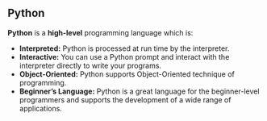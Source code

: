 ## Python
__Python__ is a __high-level__ programming language which is:
- __Interpreted:__ Python is processed at run time by the
interpreter.
- __Interactive:__ You can use a Python prompt and interact with the
interpreter directly to write your programs.
- __Object-Oriented:__ Python supports Object-Oriented technique of
programming.
- __Beginner’s Language:__ Python is a great language for the
beginner-level programmers and supports the development of a
wide range of applications.
